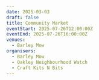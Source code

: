 ```yaml
---
date: 2025-03-03
draft: false
title: Community Market
eventStart: 2025-07-26T12:00:00Z
eventEnd: 2025-07-26T16:00:00Z
venues:
  - Barley Mow
organisers:
  - Barley Mow
  - Oakley Neighbourhood Watch
  - Craft Kits N Bits
---
```

